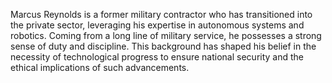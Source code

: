 Marcus Reynolds is a former military contractor who has transitioned into the private sector, leveraging his expertise in autonomous systems and robotics. Coming from a long line of military service, he possesses a strong sense of duty and discipline. This background has shaped his belief in the necessity of technological progress to ensure national security and the ethical implications of such advancements.
